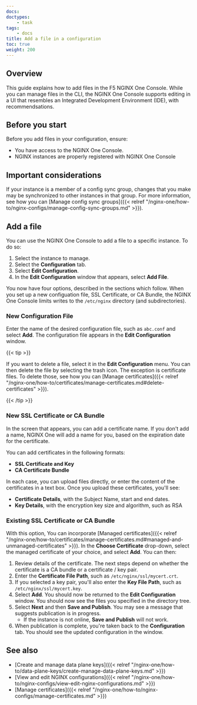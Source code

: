 ```yaml
---
docs: 
doctypes:
    - task
tags:
    - docs
title: Add a file in a configuration
toc: true
weight: 200
---
```



## Overview

This guide explains how to add files in the F5 NGINX One Console. While you can manage files in the CLI, the NGINX One Console supports editing in
a UI that resembles an Integrated Development Environment (IDE), with recommendsations.

## Before you start

Before you add files in your configuration, ensure:

- You have access to the NGINX One Console.
- NGINX instances are properly registered with NGINX One Console

## Important considerations

If your instance is a member of a config sync group, changes that you make may be synchronized to other instances in that group.
For more information, see how you can [Manage config sync groups]({{< relref "/nginx-one/how-to/nginx-configs/manage-config-sync-groups.md" >}}).

## Add a file

You can use the NGINX One Console to add a file to a specific instance. To do so:

1. Select the instance to manage.
1. Select the **Configuration** tab.
1. Select **Edit Configuration**.
1. In the **Edit Configuration** window that appears, select **Add File**.

You now have four options, described in the sections which follow. When you set up a new configuation file, SSL Certificate, or CA Bundle, the NGINX One Console
limits writes to the `/etc/nginx` directory (and subdirectories).

### New Configuration File

Enter the name of the desired configuration file, such as `abc.conf` and select **Add**. The configuration file appears in the **Edit Configuration** window.

{{< tip >}}

If you want to delete a file, select it in the **Edit Configuration** menu. You can then delete the file by selecting the trash icon. The exception is certificate files. To delete those, see how you can [Manage certificates]({{< relref "/nginx-one/how-to/certificates/manage-certificates.md#delete-certificates" >}}).

{{< /tip >}}

### New SSL Certificate or CA Bundle

<!-- Candidate for an "include". Common content with add-file.md -->
In the screen that appears, you can add a certificate name. If you don't add a name, NGINX One will add a name for you, based on the expiration date for the certificate.

You can add certificates in the following formats:

- **SSL Certificate and Key**
- **CA Certificate Bundle**

In each case, you can upload files directly, or enter the content of the certificates in a text box. Once you upload these certificates, you'll see:

- **Certificate Details**, with the Subject Name, start and end dates. 
- **Key Details**, with the encryption key size and algorithm, such as RSA
<!-- end potential "include" -->

### Existing SSL Certificate or CA Bundle

With this option, You can incorporate [Managed certificates]({{< relref "/nginx-one/how-to/certificates/manage-certificates.md#managed-and-unmanaged-certificates" >}}).
In the **Choose Certificate** drop-down, select the managed certificate of your choice, and select **Add**. You can then:

1. Review details of the certificate. The next steps depend on whether the certificate is a CA bundle or a certificate / key pair.
1. Enter the **Certificate File Path**, such as `/etc/nginx/ssl/mycert.crt`.
1. If you selected a key pair, you'll also enter the **Key File Path**, such as `/etc/nginx/ssl/mycert.key`.
1. Select **Add**. You should now be returned to the **Edit Configuration** window.
   You should now see the files you specified in the directory tree.
1. Select **Next** and then **Save and Publish**.
   You may see a message that suggests publication is in progress.
   - If the instance is not online, **Save and Publish** will not work.
1. When publication is complete, you're taken back to the **Configuration** tab. You should see the updated configuration in the window.

## See also

- [Create and manage data plane keys]({{< relref "/nginx-one/how-to/data-plane-keys/create-manage-data-plane-keys.md" >}})
- [View and edit NGINX configurations]({{< relref "/nginx-one/how-to/nginx-configs/view-edit-nginx-configurations.md" >}})
- [Manage certificates]({{< relref "/nginx-one/how-to/nginx-configs/manage-certificates.md" >}})
